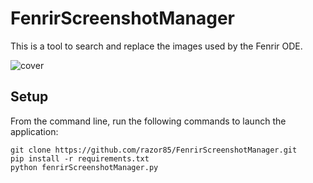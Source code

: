 # FenrirScreenshotManager
This is a tool to search and replace the images used by the Fenrir ODE.

![cover](https://github.com/razor85/FenrirScreenshotManager/blob/main/readme/cover.png)

## Setup

From the command line, run the following commands to launch the application:

```
git clone https://github.com/razor85/FenrirScreenshotManager.git
pip install -r requirements.txt 
python fenrirScreenshotManager.py
```
